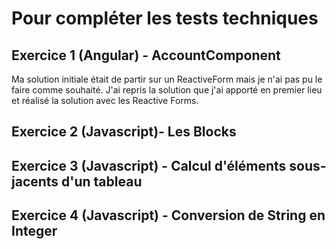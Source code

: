 # Pour compléter les tests techniques

## Exercice 1 (Angular) - AccountComponent

Ma solution initiale était de partir sur un ReactiveForm mais je n'ai pas pu le faire comme souhaité.
J'ai repris la solution que j'ai apporté en premier lieu et réalisé la solution avec les Reactive Forms.

## Exercice 2 (Javascript)- Les Blocks

## Exercice 3 (Javascript) - Calcul d'éléments sous-jacents d'un tableau

## Exercice 4 (Javascript) - Conversion de String en Integer
